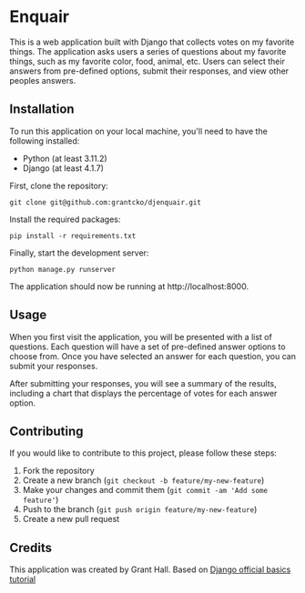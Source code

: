 # Enquair

This is a web application built with Django that collects votes on my favorite things. The application asks users a series of questions about my favorite things, such as my favorite color, food, animal, etc. Users can select their answers from pre-defined options, submit their responses, and view other peoples answers.

## Installation

To run this application on your local machine, you'll need to have the following installed:

- Python (at least 3.11.2)
- Django (at least 4.1.7)

First, clone the repository:

`git clone git@github.com:grantcko/djenquair.git`

Install the required packages:

`pip install -r requirements.txt`

Finally, start the development server:

`python manage.py runserver`

The application should now be running at http://localhost:8000.

## Usage

When you first visit the application, you will be presented with a list of questions. Each question will have a set of pre-defined answer options to choose from. Once you have selected an answer for each question, you can submit your responses.

After submitting your responses, you will see a summary of the results, including a chart that displays the percentage of votes for each answer option.

## Contributing

If you would like to contribute to this project, please follow these steps:

1. Fork the repository
2. Create a new branch (`git checkout -b feature/my-new-feature`)
3. Make your changes and commit them (`git commit -am 'Add some feature'`)
4. Push to the branch (`git push origin feature/my-new-feature`)
5. Create a new pull request

## Credits

This application was created by Grant Hall.
Based on [Django official basics tutorial](https://docs.djangoproject.com/en/4.1/intro/)
